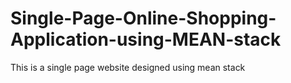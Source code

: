 # Single-Page-Online-Shopping-Application-using-MEAN-stack
This is a single page website designed using mean stack
